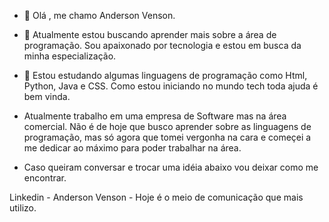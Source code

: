 - 👋 Olá , me chamo Anderson Venson.
- 👀 Atualmente estou buscando aprender mais sobre a área de programação. Sou apaixonado por tecnologia e estou em busca da minha especialização.
- 🌱 Estou estudando algumas linguagens de programação como Html, Python, Java e CSS. Como estou iniciando no mundo  tech toda ajuda é bem vinda.

- Atualmente trabalho em uma empresa de Software mas na área comercial. Não é de hoje que busco aprender sobre as linguagens de programação, mas só agora que tomei vergonha na cara e começei a me dedicar ao máximo para poder trabalhar na área.
-  Caso queiram conversar e trocar uma idéia abaixo vou deixar como me encontrar.

Linkedin - Anderson Venson - Hoje é o meio de comunicação que mais utilizo.
